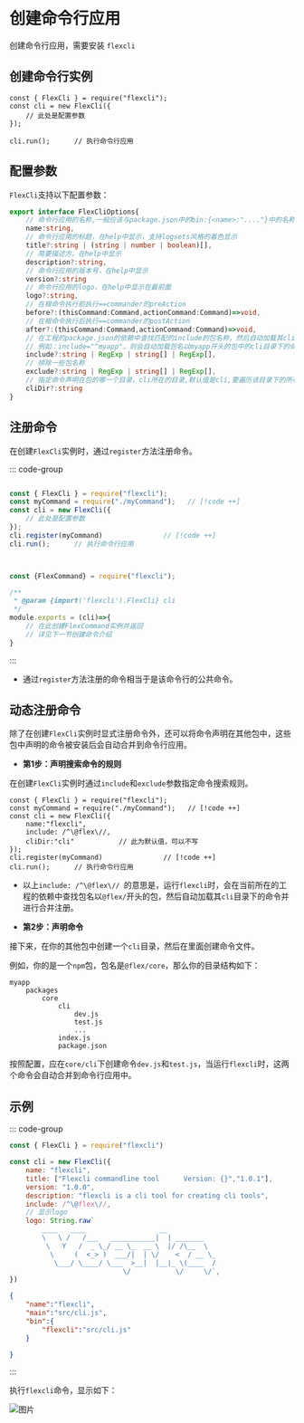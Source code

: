 # 创建命令行应用

创建命令行应用，需要安装 `flexcli` 

## 创建命令行实例

```js{6}
const { FlexCli } = require("flexcli");
const cli = new FlexCli({
    // 此处是配置参数
});

cli.run();      // 执行命令行应用

```

## 配置参数

`FlexCli`支持以下配置参数：

```ts
export interface FlexCliOptions{
    // 命令行应用的名称,一般应该与package.json中的bin:{<name>:"...."}中的名称一致
    name:string,
    // 命令行应用的标题，在help中显示，支持logsets风格的着色显示
    title?:string | (string | number | boolean)[],
    // 简要描述方，在help中显示
    description?:string,
    // 命令行应用的版本号，在help中显示
    version?:string
    // 命令行应用的logo，在help中显示在最前面
    logo?:string,
    // 在根命令执行前执行==commander的preAction
    before?:(thisCommand:Command,actionCommand:Command)=>void,
    // 在根命令执行后执行==commander的postAction
    after?:(thisCommand:Command,actionCommand:Command)=>void, 
    // 在工程的package.json的依赖中查找匹配的include的包名称，然后自动加载其cliDir目录下的命令
    // 例如：include="^myapp"，则会自动加载包名以myapp开头的包中的cli目录下的命令
    include?:string | RegExp | string[] | RegExp[],
    // 排除一些包名称
    exclude?:string | RegExp | string[] | RegExp[],
    // 指定命令声明在包的哪一个目录，cli所在的目录,默认值是cli,要遍历该目录下的所有js文件作为命令导出
    cliDir?:string            
}

```


## 注册命令

在创建`FlexCli`实例时，通过`register`方法注册命令。

::: code-group


```js [cli.js]

const { FlexCli } = require("flexcli");
const myCommand = require("./myCommand");   // [!code ++]
const cli = new FlexCli({
    // 此处是配置参数
});
cli.register(myCommand)               // [!code ++]
cli.run();      // 执行命令行应用


```

```js [myCommand.js]


const {FlexCommand} = require("flexcli");

/**
 * @param {import('flexcli').FlexCli} cli
 */
module.exports = (cli)=>{
    // 在此创建FlexCommand实例并返回
    // 详见下一节创建命令介绍
}

```

:::

- 通过`register`方法注册的命令相当于是该命令行的公共命令。

## 动态注册命令

除了在创建`FlexCli`实例时显式注册命令外，还可以将命令声明在其他包中，这些包中声明的命令被安装后会自动合并到命令行应用。

- **第1步：声明搜索命令的规则**

在创建`FlexCli`实例时通过`include`和`exclude`参数指定命令搜索规则。

```js{4,5}
const { FlexCli } = require("flexcli");
const myCommand = require("./myCommand");   // [!code ++]
const cli = new FlexCli({
    name:"flexcli",
    include: /^\@flex\//,           
    cliDir:"cli"           // 此为默认值，可以不写
});
cli.register(myCommand)               // [!code ++]
cli.run();      // 执行命令行应用

```
- 以上`include: /^\@flex\// `的意思是，运行`flexcli`时，会在当前所在的工程的依赖中查找包名以`@flex/`开头的包，然后自动加载其`cli`目录下的命令并进行合并注册。

- **第2步：声明命令**

接下来，在你的其他包中创建一个`cli`目录，然后在里面创建命令文件。

例如，你的是一个`npm`包，包名是`@flex/core`，那么你的目录结构如下：

```shell{4,5,6}
myapp
    packages 
        core
            cli
                dev.js
                test.js
                ...
            index.js
            package.json

```

按照配置，应在`core/cli`下创建命令`dev.js`和`test.js`，当运行`flexcli`时，这两个命令会自动合并到命令行应用中。


## 示例

::: code-group

```js [cli.js]
const { FlexCli } = require("flexcli") 

const cli = new FlexCli({
    name: "flexcli",
    title: ["Flexcli commandline tool      Version: {}","1.0.1"],
    version: "1.0.0",
    description: "flexcli is a cli tool for creating cli tools",
    include: /^\@flex\//, 
    // 显示logo
    logo: String.raw`
        ____   ____                  __            
        \   \ /   /___   ___________|  | _______   
         \   Y   /  _ \_/ __ \_  __ \  |/ /\__  \  
          \     (  <_> )  ___/|  | \/    <  / __ \_
           \___/ \____/ \___  >__|  |__|_ \(____  /
                            \/           \/     \/`, 
})
```

```json [package.json]
{
    "name":"flexcli",
    "main":"src/cli.js",
    "bin":{
        "flexcli":"src/cli.js"
    }

}
```
:::

执行`flexcli`命令，显示如下：
 
![图片](/images/cli_demo.png)
